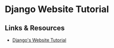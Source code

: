 # Django Website Tutorial

## Links & Resources

- [Django's Website Tutorial](https://djangoforapis.com/library-website-and-api/)